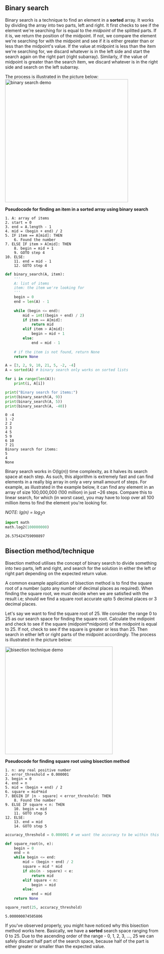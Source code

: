 
## Binary search
Binary search is a technique to find an element in a **sorted** array. It works by dividing the array into two parts, left and right. It first checks to see if the element we're searching for is equal to the *midpoint* of the splitted parts. If it is, we return the position of the midpoint. If not, we compare the element we're searching for with the midpoint and see if it is either greater than or less than the midpoint's value. If the value at midpoint is less than the item we're searching for, we discard whatever is in the left side and start the search again on the right part (right subarray). Similarly, if the value of midpoint is greater than the search item, we discard whatever is in the right side and search on the left subarray.

The process is illustrated in the picture below:
<img src="../../media/binary_search.jpg" width="400px" alt="binary search demo">

**Pseudocode for finding an item in a sorted array using binary search**
```
1. A: array of items
2. start = 0
3. end = A.length - 1
4. mid = (begin + end) / 2
5. IF item == A[mid]: THEN
    6. Found the number
7. ELSE IF item > A[mid]: THEN
    8. begin = mid + 1
    9. GOTO step 4
10. ELSE:
    11. end = mid - 1
    12. GOTO step 4
```


```python
def binary_search(A, item):
    '''
    A: list of items
    item: the item we're looking for
    '''
    begin = 0
    end = len(A) - 1
    
    while (begin <= end):
        mid = int((begin + end) / 2)
        if item == A[mid]:
            return mid
        elif item > A[mid]:
            begin = mid + 1
        else:
            end = mid - 1
    
    # if the item is not found, return None
    return None
```


```python
A = [3, 2, 9, 10, 21, 5, -2, -4]
A = sorted(A) # binary search only works on sorted lists

for i in range(len(A)):
    print(i, A[i])

print("Binary search for items:")
print(binary_search(A, 9))
print(binary_search(A, 5))
print(binary_search(A, -40))
```

    0 -4
    1 -2
    2 2
    3 3
    4 5
    5 9
    6 10
    7 21
    Binary search for items:
    5
    4
    None


Binary search works in O(lg(*n*)) time complexity, as it halves its search space at each step. As such, this algorithm is extremely fast and can find elements in a really big array in only a very small amount of steps. For example, as illustrated in the example below, it can find any element in an array of size 100,000,000 (100 million) in just ~26 steps. Compare this to linear search, for which (in worst case), you may have to loop over all 100 million items to find the element you're looking for.

*NOTE: lg(n) = log<sub>2</sub>n*

```python
import math
math.log2(100000000)
```

    26.575424759098897


## Bisection method/technique
Bisection method utilises the concept of binary search to divide something into two parts, left and right, and search for the solution in either the left or right part depending on the expected return value.

A common example application of bisection method is to find the square root of a number (upto any number of decimal places as required). When finding the square root, we must decide when we are satisfied with the result i.e; should we find a square root accurate upto 5 decimal places or 3 decimal places.

Let's say we want to find the square root of 25. We consider the range 0 to 25 as our search space for finding the square root. Calculate the mdipoint and check to see if the square (midpoint\*midpoint) of the midpoint is equal to 25. If not, check to see if the square is greater or less than 25. Then search in either left or right parts of the midpoint accordingly. The process is illustrated in the picture below:

<img src="../../media/algorithm_bisection_method.jpg" width="350px" alt="bisection technique demo">

**Pseudocode for finding square root using bisection method**
```
1. n: any real positive number
2. error_threshold = 0.000001
3. begin = 0
4. end = n
5. mid = (begin + end) / 2
6. square = mid*mid
7. BEGIN IF |n - square| < error_threshold: THEN
    8. Found the number
9. ELSE IF square < n: THEN
    10. begin = mid
    11. GOTO step 5
12. ELSE:
    13. end = mid
    14. GOTO step 5
```


```python
accuracy_threshold = 0.000001 # we want the accuracy to be within this threshold

def square_root(n, e):
    begin = 0
    end = n
    while begin <= end:
        mid = (begin + end) / 2
        square = mid * mid
        if abs(n - square) < e:
            return mid
        elif square < n:
            begin = mid
        else:
            end = mid
    return None
```


```python
square_root(25, accuracy_threshold)
```

    5.000000074505806

If you've observed properly, you might have noticed why this bisection method works here. Basically, we have a **sorted** search space ranging from 0 to 25. Due to the ascending order of the range - 0, 1, 2, 3, ..., 25 we can safely discard half part of the search space, because half of the part is either greater or smaller than the expected value.

